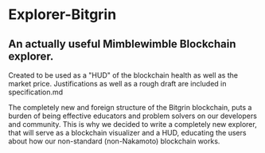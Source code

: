 # Explorer-Bitgrin

## An actually useful Mimblewimble Blockchain explorer.
Created to be used as a "HUD" of the blockchain health as well as the market price.
Justifications as well as a rough draft are included in specification.md

The completely new and foreign structure of the Bitgrin blockchain, puts a burden of being effective educators and problem solvers on our developers and community. 
This is why we decided to write a completely new explorer, that will serve as a blockchain visualizer and a HUD, educating the users about how our non-standard (non-Nakamoto) blockchain works.
